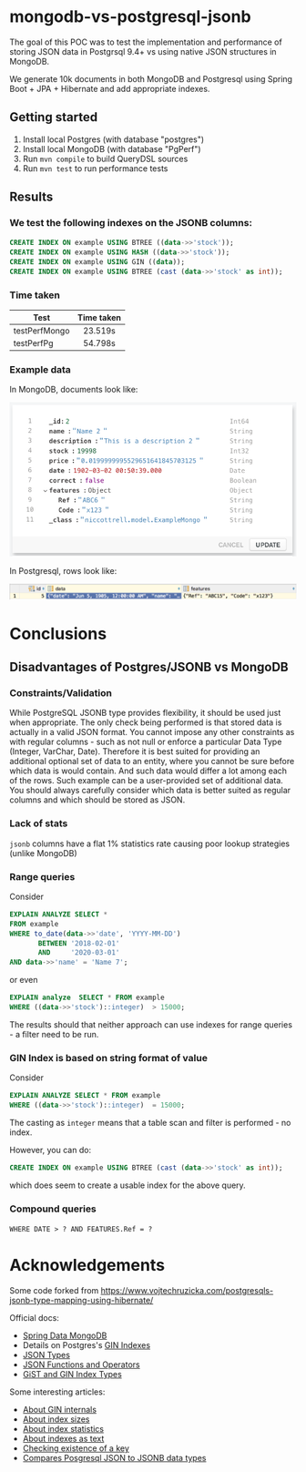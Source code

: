 # mongodb-vs-postgresql-jsonb

The goal of this POC was to test the implementation and performance of storing JSON data in Postgrsql 9.4+ vs using native JSON structures in MongoDB.

We generate 10k documents in both MongoDB and Postgresql using Spring Boot + JPA + Hibernate and add appropriate indexes. 

## Getting started

1. Install local Postgres (with database "postgres")
1. Install local MongoDB (with database "PgPerf")
1. Run `mvn compile` to build QueryDSL sources
1. Run `mvn test` to run performance tests

## Results

### We test the following indexes on the JSONB columns:

```sql
CREATE INDEX ON example USING BTREE ((data->>'stock'));
CREATE INDEX ON example USING HASH ((data->>'stock'));
CREATE INDEX ON example USING GIN ((data));
CREATE INDEX ON example USING BTREE (cast (data->>'stock' as int));
```

### Time taken

Test| Time taken|
------------- |:-------------:|
testPerfMongo | 23.519s |
testPerfPg | 54.798s |

### Example data

In MongoDB, documents look like:

![MongoDB example](example_mongo.png)

In Postgresql, rows look like:

![Postgresql example](example_jsonb.png)

# Conclusions

## Disadvantages of Postgres/JSONB vs MongoDB

### Constraints/Validation

While PostgreSQL JSONB type provides flexibility, it should be used just when appropriate. The only check being performed is that stored data is actually in a valid JSON format. You cannot impose any other constraints as with regular columns - such as not null or enforce a particular Data Type (Integer, VarChar, Date). Therefore it is best suited for providing an additional optional set of data to an entity, where you cannot be sure before which data is would contain. And such data would differ a lot among each of the rows. Such example can be a user-provided set of additional data. You should always carefully consider which data is better suited as regular columns and which should be stored as JSON.

### Lack of stats

`jsonb` columns have a flat 1% statistics rate causing poor lookup strategies (unlike MongoDB)

### Range queries

Consider
```sql
EXPLAIN ANALYZE SELECT *
FROM example
WHERE to_date(data->>'date', 'YYYY-MM-DD') 
       BETWEEN '2018-02-01' 
       AND     '2020-03-01'
AND data->>'name' = 'Name 7';
```
or even
```sql
EXPLAIN analyze  SELECT * FROM example
WHERE ((data->>'stock')::integer)  > 15000;
```
   
The results should that neither approach can use indexes for range queries - a filter need to be run.   
   
### GIN Index is based on string format of value

Consider 
```sql
EXPLAIN ANALYZE SELECT * FROM example
WHERE ((data->>'stock')::integer)  = 15000;
```   
The casting as `integer` means that a table scan and filter is performed - no index.   
   
However, you can do:
```sql
CREATE INDEX ON example USING BTREE (cast (data->>'stock' as int));
```   
which does seem to create a usable index for the above query.
### Compound queries

`WHERE DATE > ? AND FEATURES.Ref = ?`

# Acknowledgements

Some code forked from https://www.vojtechruzicka.com/postgresqls-jsonb-type-mapping-using-hibernate/

Official docs:
* [Spring Data MongoDB](https://docs.spring.io/spring-data/mongodb/docs/current/reference/html/)
* Details on Postgres's [GIN Indexes](https://www.postgresql.org/docs/current/static/gin.html)
* [JSON Types](https://www.postgresql.org/docs/current/static/datatype-json.html)
* [JSON Functions and Operators](https://www.postgresql.org/docs/9.5/static/functions-json.html)
* [GiST and GIN Index Types](https://www.postgresql.org/docs/9.1/static/textsearch-indexes.html)

Some interesting articles:
* [About GIN internals](http://bitnine.net/blog-postgresql/postgresql-internals-jsonb-type-and-its-indexes/)
* [About index sizes](https://blog.2ndquadrant.com/jsonb-type-performance-postgresql-9-4/)
* [About index statistics](https://blog.anayrat.info/en/2017/11/26/postgresql---jsonb-and-statistics/)
* [About indexes as text](https://stackoverflow.com/questions/36075918/postgresql-index-on-json)
* [Checking existence of a key](https://stackoverflow.com/questions/28921355/how-do-i-check-if-a-json-key-exists-in-postgres)
* [Compares Posgresql JSON to JSONB data types](https://blog.2ndquadrant.com/processing-json/)
